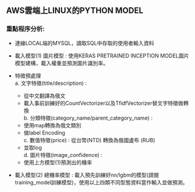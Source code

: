 ## AWS雲端上LINUX的PYTHON MODEL

### 重點程序分析:
* 連線LOCAL端的MYSQL，讀取SQL中存取的使用者輸入資料
* 載入模型(1) 圖片模型 : 使用KERAS PRETRAINED INCEPTION MODEL圖片模型建構，載入權重並預測圖片識別率。
* 特徵預處理   <br>
a. 文字特徵(title/description) :  <br>
    * 從中文翻譯為俄文 <br>
    * 載入事前訓練好的CountVectorizer以及TfidfVectorizer替文字特徵做轉換 <br>
b. 分類特徵(category_name/parent_category_name) :  <br>
    * 使用map轉換為俄文類別  <br>
    * 做label Encoding <br>
c. 數值特徵(price) : 從台幣(NTD) 轉換為俄國盧布 (RUB)  <br>
    * 並取log <br>
d. 圖片特徵(image_confidence) : 
    * 使用上方模型(1)預測出的機率 <br>
              
              
* 載入模型(2) 總機率模型 : 載入預先訓練好nn/lgbm的模型(請閱training_model訓練模型)，使用以上四類不同型態資料當作輸入並做預測。
